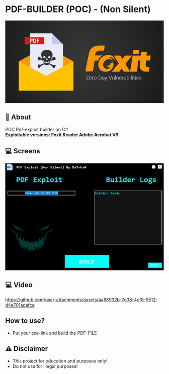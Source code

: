 # PDF-BUILDER (POC) - (Non Silent)
![](foxit-pdf-reader.jpg)

## 📑 About
</b>POC Pdf-exploit builder on C#</b><br>
<strong>Exploitable versions: 
Foxit Reader 
Adobe Acrobat V9</strong>

## 💻 Screens
<p float="left" align="center">
  <img alt="screen" width="700" src="Capture.PNG">
</p> 

## 💻 Video
https://github.com/user-attachments/assets/aa88932b-7d38-4cf8-9512-d4e701adafce


## How to use?
 * Put your exe-link and build the PDF-FILE


## ⚠️ Disclaimer
 * This project for education and purposes only!
 * Do not use for illegal purposes!


